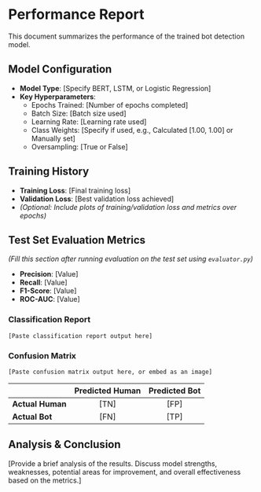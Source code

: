 # Performance Report

This document summarizes the performance of the trained bot detection model.

## Model Configuration

*   **Model Type**: [Specify BERT, LSTM, or Logistic Regression]
*   **Key Hyperparameters**:
    *   Epochs Trained: [Number of epochs completed]
    *   Batch Size: [Batch size used]
    *   Learning Rate: [Learning rate used]
    *   Class Weights: [Specify if used, e.g., Calculated [1.00, 1.00] or Manually set]
    *   Oversampling: [True or False]

## Training History

*   **Training Loss**: [Final training loss]
*   **Validation Loss**: [Best validation loss achieved]
*   *(Optional: Include plots of training/validation loss and metrics over epochs)*

## Test Set Evaluation Metrics

*(Fill this section after running evaluation on the test set using `evaluator.py`)*

*   **Precision**: [Value]
*   **Recall**: [Value]
*   **F1-Score**: [Value]
*   **ROC-AUC**: [Value]

### Classification Report

```
[Paste classification report output here]
```

### Confusion Matrix

```
[Paste confusion matrix output here, or embed as an image]
```

|                 | Predicted Human | Predicted Bot |
| :-------------- | :-------------: | :-----------: |
| **Actual Human**|       [TN]      |      [FP]     |
| **Actual Bot**  |       [FN]      |      [TP]     |

## Analysis & Conclusion

[Provide a brief analysis of the results. Discuss model strengths, weaknesses, potential areas for improvement, and overall effectiveness based on the metrics.]

